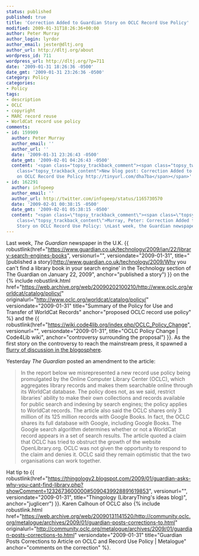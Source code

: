 ```yaml
---
status: published
published: true
title: 'Correction Added to Guardian Story on OCLC Record Use Policy'
modified: 2009-01-31T18:26:36+00:00
author: Peter Murray
author_login: lyrdor
author_email: jester@dltj.org
author_url: http://dltj.org/about
wordpress_id: 711
wordpress_url: http://dltj.org/?p=711
date: '2009-01-31 18:26:36 -0500'
date_gmt: '2009-01-31 23:26:36 -0500'
category: Policy
categories:
- Policy
tags:
- description
- OCLC
- copyright
- MARC record reuse
- WorldCat record use policy
comments:
- id: 159909
  author: Peter Murray
  author_email: ''
  author_url: ''
  date: '2009-01-31 23:26:43 -0500'
  date_gmt: '2009-02-01 04:26:43 -0500'
  content: '<span class="topsy_trackback_comment"><span class="topsy_twitter_username"><span
    class="topsy_trackback_content">New blog post: Correction Added to Guardian Story
    on OCLC Record Use Policy http://tinyurl.com/dha7ba</span></span>'
- id: 162291
  author: infopeep
  author_email: ''
  author_url: http://twitter.com/infopeep/status/1165730570
  date: '2009-02-01 00:38:15 -0500'
  date_gmt: '2009-02-01 05:38:15 -0500'
  content: "<span class=\"topsy_trackback_comment\"><span class=\"topsy_twitter_username\"><span
    class=\"topsy_trackback_content\">Murray, Peter: Correction Added to Guardian
    Story on OCLC Record Use Policy: \nLast week, the Guardian newspaper .. http://snipurl.com/b2wew</span></span>"
---
```

Last week, _The Guardian_ newspaper in the U.K. {{ robustlink(href="https://www.guardian.co.uk/technology/2009/jan/22/library-search-engines-books", versionurl="", versiondate="2009-01-31", title="[published a story](http://www.guardian.co.uk/technology/2009/Why you can't find a library book in your search engine' in the Technology section of The Guardian on January 22, 2009", anchor="published a story") }} on the {% include robustlink.html href="https://web.archive.org/web/20090202100210/http://www.oclc.org/worldcat/catalog/policy/" originalurl="http://www.oclc.org/worldcat/catalog/policy/" versiondate="2009-01-31" title="Summary of the Policy for Use and Transfer of WorldCat Records" anchor="proposed OCLC record use policy" %} and the {{ robustlink(href="https://wiki.code4lib.org/index.php/OCLC_Policy_Change", versionurl="", versiondate="2009-01-31", title="OCLC Policy Change | Code4Lib wiki", anchor="controversy surrounding the proposal") }}. As the first story on the controversy to reach the mainstream press, it spawned a [flurry of discussion in the blogosphere](http://blogsearch.google.com/blogsearch?hl=en&ie=UTF-8&q=http%3A%2F%2Fwww.guardian.co.uk%2Ftechnology%2F2009%2Fjan%2F22%2Flibrary-search-engines-books&btnG=Search+Blogs "Google blog search for the Guardian article").

Yesterday _The Guardian_ posted an amendment to the article:

> In the report below we misrepresented a new record use policy being promulgated by the Online Computer Library Center (OCLC), which aggregates library records and makes them searchable online through its WorldCat database. The policy does not, as we said, restrict libraries' ability to make their own collections and records available for public search and indexing by search engines; the policy applies to WorldCat records. The article also said the OCLC shares only 3 million of its 125 million records with Google Books. In fact, the OCLC shares its full database with Google, including Google Books. The Google search algorithm determines whether or not a WorldCat record appears in a set of search results. The article quoted a claim that OCLC has tried to obstruct the growth of the website OpenLibrary.org. OCLC was not given the opportunity to respond to the claim and denies it. OCLC said they remain optimistic that the two organisations can work together.

Hat tip to {{ robustlink(href="https://thingology2.blogspot.com/2009/01/guardian-asks-why-you-cant-find-library.php?showComment=1232673600000#5090439928891619853", versionurl="", versiondate="2009-01-31", title="Thingology (LibraryThing's ideas blog)", anchor="juglicerr") }}. Karen Calhoun of OCLC also {% include robustlink.html href="https://web.archive.org/web/20090131141520/http://community.oclc.org/metalogue/archives/2009/01/guardian-posts-corrections-to.html" originalurl="http://community.oclc.org/metalogue/archives/2009/01/guardian-posts-corrections-to.html" versiondate="2009-01-31" title="Guardian Posts Corrections to Article on OCLC and Record Use Policy | Metalogue" anchor="comments on the correction" %}.

